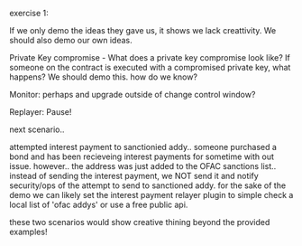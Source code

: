 exercise 1: 

If we only demo the ideas they gave us, it shows we lack creattivity. We should also demo our own ideas.

Private Key compromise - What does a private key compromise look like?  If someone on the contract is executed with a compromised private key, what happens?  We should demo this. how do we know? 

Monitor: perhaps and upgrade outside of change control window?  

Replayer: Pause! 


next scenario.. 

attempted interest payment to sanctionied addy.. someone purchased a bond and has been recieveing interest payments for sometime with out issue. however.. the address was just added to the OFAC sanctions list.. instead of sending the interest payment, we NOT send it and notify security/ops of the attempt to send to sanctioned addy. for the sake of the demo we can likely set the interest payment relayer plugin to simple check a local list of 'ofac addys' or use a free public api. 


these two scenarios would show creative thining beyond the provided examples! 
